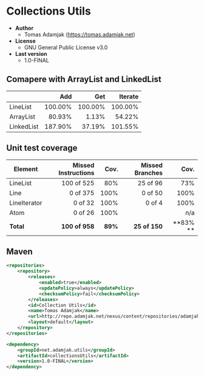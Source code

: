 Collections Utils
=================

 - **Author**
	 - Tomas Adamjak (https://tomas.adamjak.net)
 - **License**
	 - GNU General Public License v3.0
 - **Last version**
     - 1.0-FINAL

Comapere with ArrayList and LinkedList
--------------------------------------

|            |   Add   |   Get   | Iterate |
|------------| -------:|--------:|--------:|
| LineList   | 100.00% | 100.00% | 100.00% |
| ArrayList  | 80.93%  | 1.13%   | 54.22%  |
| LinkedList | 187.90% | 37.19%  | 101.55% |

Unit test coverage
------------------

| Element        | Missed Instructions   | Cov.    | Missed Branches   | Cov.     |
| -------------- | --------------------: | -----:  | ----------------: | -----:   |
| LineList       | 100 of 525            | 80%     | 25 of 96          | 73%      |
| Line           | 0 of 375              | 100%    | 0 of 50           | 100%     |
| LineIterator   | 0 of  32              | 100%    | 0 of  4           | 100%     |
| Atom           | 0 of  26              | 100%    |                   | n/a      |
| **Total**      | **100 of 958**        | **89%** | **25 of 150**     | **83% ** |


Maven
-----
```xml
<repositories>
	<repository>
		<releases>
			<enabled>true</enabled>
			<updatePolicy>always</updatePolicy>
            <checksumPolicy>fail</checksumPolicy>
		</releases>
		<id>Collection Utils</id>
		<name>Tomas Adamjak</name>
		<url>http://repo.adamjak.net/nexus/content/repositories/adamjak_net_releases/</url>
		<layout>default</layout>
	</repository>
</repositories>

<dependency>
	<groupId>net.adamjak.utils</groupId>
	<artifactId>collectionsUtils</artifactId>
	<version>1.0-FINAL</version>
</dependency>

```
